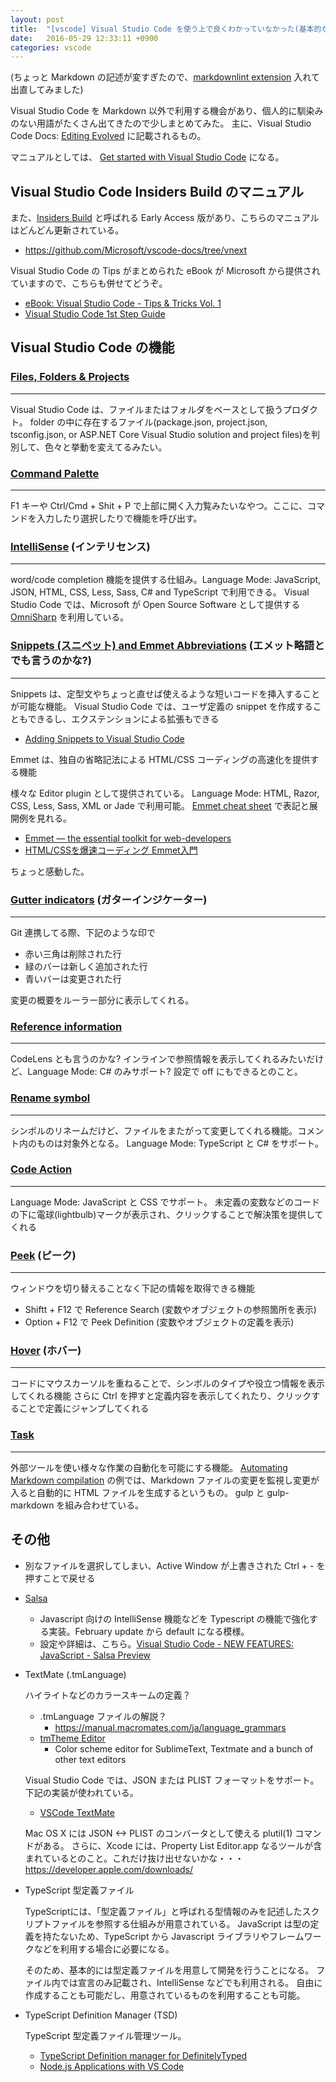 ```yaml
---
layout: post
title:  "[vscode] Visual Studio Code を使う上で良くわかっていなかった(基本的な)用語とか"
date:   2016-05-29 12:33:11 +0900
categories: vscode
---
```


(ちょっと Markdown の記述が変すぎたので、[markdownlint extension](https://marketplace.visualstudio.com/items?itemName=DavidAnson.vscode-markdownlint) 入れて出直してみました)

Visual Studio Code を Markdown 以外で利用する機会があり、個人的に馴染みのない用語がたくさん出てきたので少しまとめてみた。
主に、Visual Studio Code Docs: [Editing Evolved](https://code.visualstudio.com/docs/editor/editingevolved) に記載されるもの。

マニュアルとしては、 [Get started with Visual Studio Code](https://code.visualstudio.com/Docs) になる。

## Visual Studio Code Insiders Build のマニュアル

また、[Insiders Build](https://code.visualstudio.com/download?insiders=true) と呼ばれる Early Access 版があり、こちらのマニュアルはどんどん更新されている。

* <https://github.com/Microsoft/vscode-docs/tree/vnext>

Visual Studio Code の Tips がまとめられた eBook が Microsoft から提供されていますので、こちらも併せてどうぞ。

* [eBook: Visual Studio Code - Tips & Tricks Vol. 1](https://www.microsoft.com/germany/techwiese/aktionen/visual-studio-code-ebook-download.aspx)
* [Visual Studio Code 1st Step Guide](Guidehttps://download.microsoft.com/download/3/6/F/36FE7C6C-2CDB-44B1-AB66-079E6E9DD219/Visual_Studio_Code_1st_Step_Guide_FullContents.pdf)

## Visual Studio Code の機能

### [Files, Folders & Projects](https://code.visualstudio.com/docs/editor/codebasics#_files-folders-projects)

---

Visual Studio Code は、ファイルまたはフォルダをベースとして扱うプロダクト。
folder の中に存在するファイル(package.json, project.json, tsconfig.json, or ASP.NET Core Visual Studio solution and project files)を判別して、色々と挙動を変えてるみたい。

###  [Command Palette](https://code.visualstudio.com/docs/editor/codebasics#_command-palette)

---

F1 キーや Ctrl/Cmd + Shit + P で上部に開く入力覧みたいなやつ。ここに、コマンドを入力したり選択したりで機能を呼び出す。

### [IntelliSense](https://code.visualstudio.com/Docs/editor/editingevolved#_intellisense) (インテリセンス)

---

  word/code completion 機能を提供する仕組み。Language Mode: JavaScript, JSON, HTML, CSS, Less, Sass, C# and TypeScript で利用できる。
  Visual Studio Code では、Microsoft が Open Source Software として提供する [OmniSharp](http://www.omnisharp.net) を利用している。

### [Snippets (スニペット) and Emmet Abbreviations](https://code.visualstudio.com/Docs/editor/editingevolved#_snippets-and-emmet-abbreviations) (エメット略語とでも言うのかな?)

---

Snippets は、定型文やちょっと直せば使えるような短いコードを挿入することが可能な機能。
Visual Studio Code では、ユーザ定義の snippet を作成することもできるし、エクステンションによる拡張もできる

* [Adding Snippets to Visual Studio Code](https://code.visualstudio.com/docs/customization/userdefinedsnippets)

Emmet は、独自の省略記法による HTML/CSS コーディングの高速化を提供する機能

様々な Editor plugin として提供されている。
Language Mode: HTML, Razor, CSS, Less, Sass, XML or Jade で利用可能。
[Emmet cheat sheet](http://docs.emmet.io/cheat-sheet/) で表記と展開例を見れる。

* [Emmet — the essential toolkit for web-developers](http://docs.emmet.io)
* [HTML/CSSを爆速コーディング Emmet入門](https://blogs.adobe.com/creativestation/serialization/web-learning-emmet)

ちょっと感動した。

### [Gutter indicators](https://code.visualstudio.com/Docs/editor/editingevolved#_gutter-indicators) (ガターインジケーター)

---

Git 連携してる際、下記のような印で

* 赤い三角は削除された行
* 緑のバーは新しく追加された行
* 青いバーは変更された行

変更の概要をルーラー部分に表示してくれる。

### [Reference information](https://code.visualstudio.com/Docs/editor/editingevolved#_reference-information)

---

  CodeLens とも言うのかな?
  インラインで参照情報を表示してくれるみたいだけど、Language Mode: C# のみサポート?
  設定で off にもできるとのこと。

### [Rename symbol](https://code.visualstudio.com/Docs/editor/editingevolved#_rename-symbol)

---

  シンボルのリネームだけど、ファイルをまたがって変更してくれる機能。コメント内のものは対象外となる。
  Language Mode: TypeScript と C# をサポート。

### [Code Action](https://code.visualstudio.com/Docs/editor/editingevolved#_reference-information)

---

  Language Mode: JavaScript と CSS でサポート。
  未定義の変数などのコードの下に電球(lightbulb)マークが表示され、クリックすることで解決策を提供してくれる

### [Peek](https://code.visualstudio.com/Docs/editor/editingevolved#_peek) (ピーク)

---

ウィンドウを切り替えることなく下記の情報を取得できる機能

* Shiftt + F12 で Reference Search (変数やオブジェクトの参照箇所を表示)
* Option + F12 で Peek Definition (変数やオブジェクトの定義を表示)

### [Hover](https://code.visualstudio.com/Docs/editor/editingevolved#_hover) (ホバー)

---

コードにマウスカーソルを重ねることで、シンボルのタイプや役立つ情報を表示してくれる機能
さらに Ctrl を押すと定義内容を表示してくれたり、クリックすることで定義にジャンプしてくれる

### [Task](https://code.visualstudio.com/docs/editor/tasks)

---

外部ツールを使い様々な作業の自動化を可能にする機能。
[Automating Markdown compilation](https://code.visualstudio.com/docs/languages/markdown#_automating-markdown-compilation) の例では、Markdown ファイルの変更を監視し変更が入ると自動的に HTML ファイルを生成するというもの。
gulp と gulp-markdown を組み合わせている。

## その他

* 別なファイルを選択してしまい、Active Window が上書きされた Ctrl + - を押すことで戻せる

* [Salsa](https://code.visualstudio.com/Updates#_javascript-salsa-preview)
  * Javascript 向けの IntelliSense 機能などを Typescript の機能で強化する実装。February update から default になる模様。
  * 設定や詳細は、こちら。[Visual Studio Code - NEW FEATURES: JavaScript - Salsa Preview](http://blogs.msdn.com/b/user_ed/archive/2016/02/09/visual-studio-code-new-features-javascript-salsa-preview.aspx)

* TextMate (.tmLanguage)

  ハイライトなどのカラースキームの定義？
  * .tmLanguage ファイルの解説？
    * <https://manual.macromates.com/ja/language_grammars>
  * [tmTheme Editor](http://tmtheme-editor.herokuapp.com/)
    * Color scheme editor for SublimeText, Textmate and a bunch of other text editors

  Visual Studio Code では、JSON または PLIST フォーマットをサポート。下記の実装が使われている。

  * [VSCode TextMate](https://github.com/Microsoft/vscode-textmate)

   Mac OS X には JSON <-> PLIST のコンバータとして使える plutil(1) コマンドがある。
   さらに、Xcode には、Property List Editor.app なるツールが含まれているとのこと。これだけ抜け出せないかな・・・<https://developer.apple.com/downloads/>

* TypeScript 型定義ファイル

  TypeScriptには、「型定義ファイル」と呼ばれる型情報のみを記述したスクリプトファイルを参照する仕組みが用意されている。
  JavaScript は型の定義を持たないため、TypeScript から Javascript ライブラリやフレームワークなどを利用する場合に必要になる。

  そのため、基本的には型定義ファイルを用意して開発を行うことになる。
  ファイル内では宣言のみ記載され、IntelliSense などでも利用される。
  自由に作成することも可能だし、用意されているものを利用することも可能。

* TypeScript Definition Manager (TSD)

  TypeScript 型定義ファイル管理ツール。

  * [TypeScript Definition manager for DefinitelyTyped](http://definitelytyped.org/tsd/)
  * [Node.js Applications with VS Code](https://code.visualstudio.com/Docs/runtimes/nodejs)

<!---
## メモ

* [Netbeans Emmet Plugin](http://plugins.netbeans.org/plugin/48315/emmet)
* http://download.emmet.io/org-lorenzos-emmet.nbm
-->